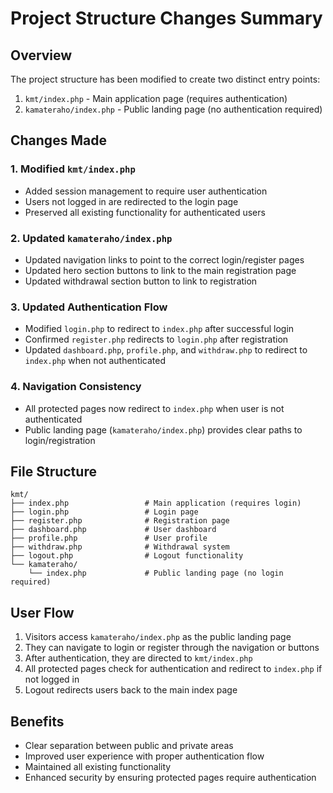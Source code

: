 # Project Structure Changes Summary

## Overview
The project structure has been modified to create two distinct entry points:
1. `kmt/index.php` - Main application page (requires authentication)
2. `kamateraho/index.php` - Public landing page (no authentication required)

## Changes Made

### 1. Modified `kmt/index.php`
- Added session management to require user authentication
- Users not logged in are redirected to the login page
- Preserved all existing functionality for authenticated users

### 2. Updated `kamateraho/index.php`
- Updated navigation links to point to the correct login/register pages
- Updated hero section buttons to link to the main registration page
- Updated withdrawal section button to link to registration

### 3. Updated Authentication Flow
- Modified `login.php` to redirect to `index.php` after successful login
- Confirmed `register.php` redirects to `login.php` after registration
- Updated `dashboard.php`, `profile.php`, and `withdraw.php` to redirect to `index.php` when not authenticated

### 4. Navigation Consistency
- All protected pages now redirect to `index.php` when user is not authenticated
- Public landing page (`kamateraho/index.php`) provides clear paths to login/registration

## File Structure
```
kmt/
├── index.php                 # Main application (requires login)
├── login.php                 # Login page
├── register.php              # Registration page
├── dashboard.php             # User dashboard
├── profile.php               # User profile
├── withdraw.php              # Withdrawal system
├── logout.php                # Logout functionality
└── kamateraho/
    └── index.php             # Public landing page (no login required)
```

## User Flow
1. Visitors access `kamateraho/index.php` as the public landing page
2. They can navigate to login or register through the navigation or buttons
3. After authentication, they are directed to `kmt/index.php`
4. All protected pages check for authentication and redirect to `index.php` if not logged in
5. Logout redirects users back to the main index page

## Benefits
- Clear separation between public and private areas
- Improved user experience with proper authentication flow
- Maintained all existing functionality
- Enhanced security by ensuring protected pages require authentication